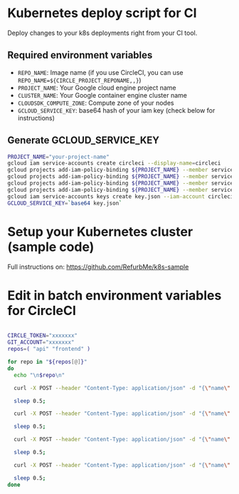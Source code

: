 # Kubernetes deploy script for CI

Deploy changes to your k8s deployments right from your CI tool.

## Required environment variables
- `REPO_NAME`: Image name (if you use CircleCI, you can use `REPO_NAME=${CIRCLE_PROJECT_REPONAME,,}`)
- `PROJECT_NAME`: Your Google cloud engine project name
- `CLUSTER_NAME`: Your Google container engine cluster name
- `CLOUDSDK_COMPUTE_ZONE`: Compute zone of your nodes
- `GCLOUD_SERVICE_KEY`: base64 hash of your iam key (check below for instructions)

## Generate GCLOUD_SERVICE_KEY
```sh
PROJECT_NAME="your-project-name"
gcloud iam service-accounts create circleci --display-name=circleci
gcloud projects add-iam-policy-binding ${PROJECT_NAME} --member serviceAccount:circleci@${PROJECT_NAME}.iam.gserviceaccount.com --role roles/container.admin
gcloud projects add-iam-policy-binding ${PROJECT_NAME} --member serviceAccount:circleci@${PROJECT_NAME}.iam.gserviceaccount.com --role roles/container.clusterAdmin
gcloud projects add-iam-policy-binding ${PROJECT_NAME} --member serviceAccount:circleci@${PROJECT_NAME}.iam.gserviceaccount.com --role roles/container.developer
gcloud projects add-iam-policy-binding ${PROJECT_NAME} --member serviceAccount:circleci@${PROJECT_NAME}.iam.gserviceaccount.com --role roles/storage.admin
gcloud iam service-accounts keys create key.json --iam-account circleci@${PROJECT_NAME}.iam.gserviceaccount.com
GCLOUD_SERVICE_KEY=`base64 key.json`
```


# Setup your Kubernetes cluster (sample code)
Full instructions on: https://github.com/RefurbMe/k8s-sample

# Edit in batch environment variables for CircleCI
```sh

CIRCLE_TOKEN="xxxxxxx"
GIT_ACCOUNT="xxxxxxx"
repos=( "api" "frontend" )

for repo in "${repos[@]}"
do
  echo "\n$repo\n"

  curl -X POST --header "Content-Type: application/json" -d "{\"name\":\"GCLOUD_SERVICE_KEY\", \"value\":\"${GCLOUD_SERVICE_KEY}\"}" "https://circleci.com/api/v1.1/project/github/${GIT_ACCOUNT}/${repo}/envvar?circle-token=${CIRCLE_TOKEN}"

  sleep 0.5;

  curl -X POST --header "Content-Type: application/json" -d "{\"name\":\"PROJECT_NAME\", \"value\":\"${PROJECT_NAME}\"}" "https://circleci.com/api/v1.1/project/github/${GIT_ACCOUNT}/${repo}/envvar?circle-token=${CIRCLE_TOKEN}"

  sleep 0.5;

  curl -X POST --header "Content-Type: application/json" -d "{\"name\":\"CLOUDSDK_COMPUTE_ZONE\", \"value\":\"${CLOUDSDK_COMPUTE_ZONE}\"}" "https://circleci.com/api/v1.1/project/github/${GIT_ACCOUNT}/${repo}/envvar?circle-token=${CIRCLE_TOKEN}"

  sleep 0.5;

  curl -X POST --header "Content-Type: application/json" -d "{\"name\":\"CLUSTER_NAME\", \"value\":\"${CLUSTER_NAME}\"}" "https://circleci.com/api/v1.1/project/github/${GIT_ACCOUNT}/${repo}/envvar?circle-token=${CIRCLE_TOKEN}"

  sleep 0.5;
done
```
